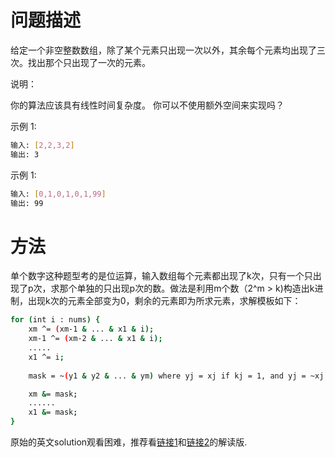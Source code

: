 # 问题描述

给定一个非空整数数组，除了某个元素只出现一次以外，其余每个元素均出现了三次。找出那个只出现了一次的元素。

说明：

你的算法应该具有线性时间复杂度。 你可以不使用额外空间来实现吗？

示例 1:

```bash
输入: [2,2,3,2]
输出: 3
```

示例 1:

```bash
输入: [0,1,0,1,0,1,99]
输出: 99
```

# 方法

单个数字这种题型考的是位运算，输入数组每个元素都出现了k次，只有一个只出现了p次，求那个单独的只出现p次的数。做法是利用m个数（2^m > k)构造出k进制，出现k次的元素全部变为0，剩余的元素即为所求元素，求解模板如下：

```bash
for (int i : nums) {
    xm ^= (xm-1 & ... & x1 & i);
    xm-1 ^= (xm-2 & ... & x1 & i);
    .....
    x1 ^= i;
    
    mask = ~(y1 & y2 & ... & ym) where yj = xj if kj = 1, and yj = ~xj if kj = 0 (j = 1 to m).

    xm &= mask;
    ......
    x1 &= mask;
}
```

原始的英文solution观看困难，推荐看[链接1](http://liadbiz.github.io/leetcode-single-number-problems-summary/)和[链接2](https://blog.csdn.net/wlwh90/article/details/89712795)的解读版.

